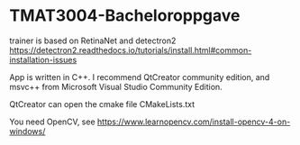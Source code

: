 # TMAT3004-Bacheloroppgave

trainer is based on RetinaNet and detectron2 https://detectron2.readthedocs.io/tutorials/install.html#common-installation-issues

App is written in C++. I recommend QtCreator community edition, and msvc++ from Microsoft Visual Studio Community Edition.

QtCreator can open the cmake file CMakeLists.txt

You need OpenCV, see https://www.learnopencv.com/install-opencv-4-on-windows/
